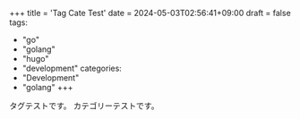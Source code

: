 +++
title = 'Tag Cate Test'
date = 2024-05-03T02:56:41+09:00
draft = false
tags:
  - "go"
  - "golang"
  - "hugo"
  - "development"
categories:
  - "Development"
  - "golang"
+++


タグテストです。
カテゴリーテストです。

